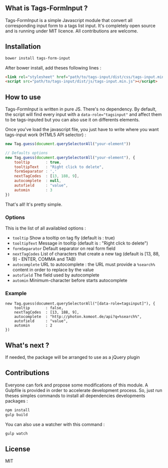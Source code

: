 ## What is Tags-FormInput ?

Tags-FormInput is a simple Javascript module that convert all corresponding input
form to a tags list input. It's completely open source and is running under MIT
licence. All contributions are welcome.

## Installation

```bash
bower install tags-form-input
```

After bower install, add theses following lines :

```html
<link rel="stylesheet" href="path/to/tags-input/dist/css/tags-input.min.css" />
<script src="path/to/tags-input/dist/js/tags-input.min.js"></script>
```

## How to use

Tags-FormInput is written in pure JS. There's no dependency. By default, the
script will find every input with a `data-role="tagsinput"` and affect them to
be tags-inputed but you can also use it on differents elements.

Once you've load the javascript file, you just have to write where
you want tags-input work (HTML5 API selector) :

```javascript
new Tag.guess(document.querySelectorAll("your-element"))

// Defaults options
new Tag.guess(document.querySelectorAll("your-element"), {
	tooltip       : true,
	tooltipText   : "Right click to delete",
	formSeparator : ','
	nextTagCodes  : [13, 188, 9],
	autocomplete  : null,
	autofield     : "value",
	automin       : 3
})
```

That's all! It's pretty simple.

### Options
This is the list of all availabled options :

- `tooltip` Show a tooltip on tag fly (default is : true)
- `tooltipText` Message in tooltip (default is : "Right click to delete")
- `formSeparator` Default separator on real form field
- `nextTagCodes` List of characters that create a new tag (default is
  [13, 88, 9] - ENTER, COMMA and TAB)
- `autocomplete` URL to autocomplete : the URL must provide a
  `%search%` content in order to replace by the value
- `autofield` The field used by autocomplete
- `automin` Minimum-character before starts autocomplete

### Example

```
new Tag.guess(document.querySelectorAll("[data-role=tagsinput]"), {
	tooltip       : false,
	nextTagCodes  : [13, 188, 9],
	autocomplete  : "http://photon.komoot.de/api?q=%search%",
	autofield     : "value",
	automin       : 2
})
```

## What's next ?

If needed, the package will be arranged to use as a jQuery plugin

## Contributions

Everyone can fork and propose some modifications of this module.
A Gulpfile is provided in order to accelerate development process. So, just run
theses simples commands to install all dependencies developments packages :

```bash
npm install
gulp build
```

You can also use a watcher with this command :

```bash
gulp watch
```

## License

MIT
